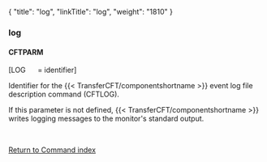 {
    "title": "log",
    "linkTitle": "log",
    "weight": "1810"
}<span id="log"></span>

### log

#### CFTPARM

\[LOG      = identifier\]

Identifier for the {{< TransferCFT/componentshortname  >}} event
log file description command (CFTLOG).

If this parameter is not defined, {{< TransferCFT/componentshortname  >}} writes logging
messages to the monitor's standard output.

 

[Return to Command index](../../)
